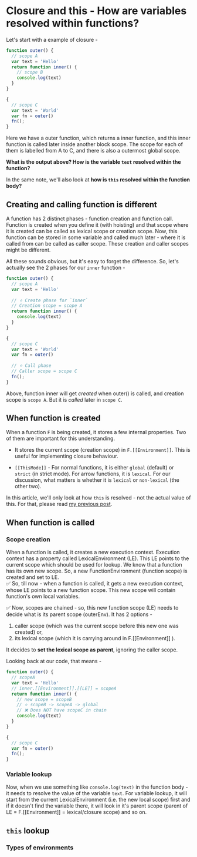 # Closure and this - How are variables resolved within functions?

Let's start with a example of closure -

```js
function outer() {
  // scope A
  var text = 'Hello'
  return function inner() {
	// scope B
	console.log(text)
  }
}

{
  // scope C
  var text = 'World'
  var fn = outer()
  fn();
}
```

Here we have a outer function, which returns a inner function, and this inner function is called later inside another block scope. The scope for each of them is labelled from A to C, and there is also a outermost global scope. 


**What is the output above? How is the variable `text` resolved within the function?**

In the same note, we'll also look at **how is `this` resolved within the function body?**

## Creating and calling function is different

A function has 2 distinct phases - function creation and function call.   
Function is created when you define it (with hoisting) and that scope where it is created can be called as lexical scope or creation scope. Now, this function can be stored in some variable and called much later - where it is called from can be called as caller scope. These creation and caller scopes might be different.

All these sounds obvious, but it's easy to forget the difference. So, let's actually see the 2 phases for our `inner` function -

```js
function outer() {
  // scope A
  var text = 'Hello'
  
  // ⭐️ Create phase for `inner`
  // Creation scope = scope A
  return function inner() {
	console.log(text)
  }
}

{
  // scope C
  var text = 'World'
  var fn = outer()
  
  // ⭐️ Call phase
  // Caller scope = scope C
  fn();
}
```
Above, function inner will get *created* when outer() is called, and creation scope is `scope A`. But it is *called* later in `scope C`.


## When function is created

When a function `F` is being created, it stores a few internal properties. Two of them are important for this understanding.

* It stores the current scope (creation scope) in `F.[[Environment]]`. This is useful for implementing closure behaviour.

*  `[[ThisMode]]` - For normal functions, it is either `global` (default) or `strict` (in strict mode). For arrow functions, it is `lexical`. For our discussion, what matters is whether it is `lexical` or `non-lexical` (the other two).

In this article, we'll only look at how `this` is resolved - not the actual value of this. For that, please read [my previous post](https://blog.bendtherul.es/what-is-this-inside-foobar-ck8dzlitm01atxjs1322jz9a2).

## When function is called

### Scope creation

When a function is called, it creates a new execution context. Execution context has a property called LexicalEnvironment (LE). This LE points to the current scope which should be used for lookup. We know that a function has its own new scope. So, a new FunctionEnvironment (function scope) is created and set to LE.  
✅ So, till now - when a function is called, it gets a new execution context, whose LE points to a new function scope. This new scope will contain function's own local variables.

✅ Now, scopes are chained - so, this new function scope (LE) needs to decide what is its parent scope (outerEnv). It has 2 options -  
1. caller scope (which was the current scope before this new one was created) or,
2. its lexical scope (which it is carrying around in F.[[Environment]] ).

It decides to **set the lexical scope as parent**, ignoring the caller scope. 

Looking back at our code, that means -
```js
function outer() {
  // scopeA
  var text = 'Hello'
  // inner.[[Environment]].[[LE]] = scopeA
  return function inner() {
	// new scope = scopeB
	// ⭐️ scopeB -> scopeA -> global
	// ❌ Does NOT have scopeC in chain
	console.log(text)
  }
}

{
  // scope C
  var fn = outer()
  fn();
}
```

### Variable lookup

Now, when we use something like `console.log(text)` in the function body - it needs to resolve the value of the variable `text`.
For variable lookup, it will start from the current LexicalEnvironment (i.e. the new local scope) first and if it doesn't find the variable there, it will look in it's parent scope (parent of LE = F.[[Environment]] = lexical/closure scope) and so on.

## `this` lookup

### Types of environments


<!--stackedit_data:
eyJoaXN0b3J5IjpbMTYzNTU5OTM1MywtMjA5NzM0MjMzNiw0MT
I1Njc1NTYsLTM4MDM1Mjk1MywxOTgyODMzNjcsLTg4NjI4Mjg1
NSwxNzkyOTcyNDU0LDE0MzMxNzA4OTQsLTk4NjUwMzc2OSwtNT
U3NTUzNDIwLDE0Nzk4NzIxNTcsODAwNzgzMjkxLDE3NTE2NDYz
NTYsLTE3ODY0ODc0MjAsNTc5ODQxMzUyLC0xOTc1MDcyNjk2LC
0xNjYyMzE2OTU2LC04OTk2MzgxNzEsMjA3MTA2ODY5NSwxNzAz
MTU5NzUyXX0=
-->